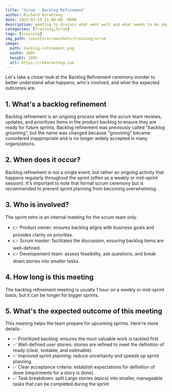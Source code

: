 ```yaml
---
title: 'Scrum - Backlog Refinement'
author: Richard Koranteng
date: 2025-03-19 11:00:00 -0600
description: meeting to discuss what went well and what needs to be improved
categories: [Training,Scrum]
tags: [training]
img_path: /assets/screenshots/training/scrum
image:
  path: backlog-refinement.png
  width: 100%
  height: 100%
  alt: https://rkkoranteng.com
---
```


Let's take a closer look at the Backlog Refinement ceremony inorder to better understand what happens, who's involved, and what the expected outcomes are.

## 1. What's a backlog refinement
Backlog refinement is an ongoing process where the scrum team reviews, updates, and prioritizes items in the product backlog to ensure they are ready for future sprints. Backlog refinement was previously called "backlog grooming", but the name was changed because "grooming" became considered inappropriate and is no longer widely accepted in many organizations.

## 2. When does it occur?
Backlog refinement is not a single event, but rather an ongoing activity that happens regularly throughout the sprint (often as a weekly or mid-sprint session). It's important to note that formal scrum ceremony but is recommended to prevent sprint planning from becoming overwhelming.

## 3. Who is involved?
The sprint retro is an internal meeting for the scrum team only.

- 👉 Product owner: ensures backlog aligns with business goals and provides clarity on priorities.
- 👉 Scrum master: facilitates the discussion, ensuring backlog items are well-defined.
- 👉 Developement team: assess feasibility, ask questions, and break down stories into smaller tasks.

## 4. How long is this meeting
The backlog refinement meeting is usually 1 hour on a weekly or mid-sprint basis, but it can be longer for bigger sprints.

## 5. What's the expected outcome of this meeting
This meeting helps the team prepare for upcoming sprints. Here're more details:

- ✅ Prioritized backlog: ensures the most valuable work is tackled first
- ✅ Well-defined user stories: stories are refined to meet the definition of ready (clear, testable, and estimable).
- ✅ Improved sprint planning: reduce uncertainty and speeds up sprint planning.
- ✅ Clear acceptance criteria: establish expectations for definition of done (requirments for a story is done).
- ✅ Task breakdown: split Large stories (epics) into smaller, manageable tasks that can be completed during the sprint          


